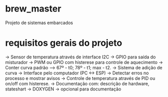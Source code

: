 # brew_master
Projeto de sistemas embarcados

# requisitos gerais do projeto
-> Sensor de temperatura através de interface I2C
-> GPIO para saída do misturador
-> PWM ou GPIO com histerese para controle de aquecimento
-> Conter curva padrão --> 67º - t0; 78º - t1; max - t2.
-> Sistema de adição de curva
-> Interface pelo computador (PC <-> ESP)
-> Detectar erros no processo e mostrar avisos
-> Controle de temperatura através de PID ou on/off com histerese.
-> Documentação com: descrição de hardware, stateshart
-> DOXYGEN -> opcional para documentação

